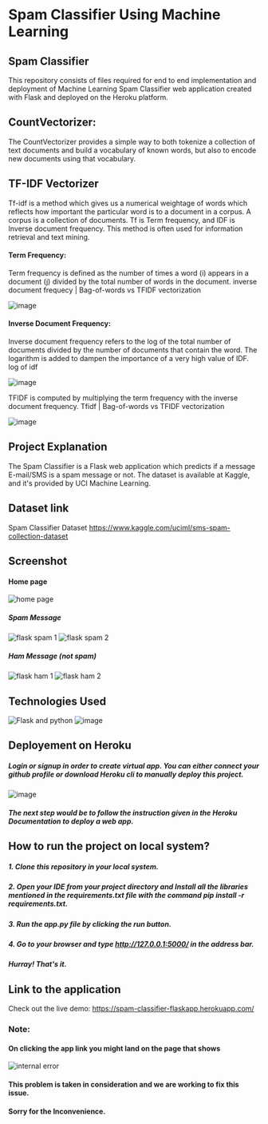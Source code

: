 # Spam Classifier Using Machine Learning
## Spam Classifier
This repository consists of files required for end to end implementation and deployment of Machine Learning Spam Classifier web application created with Flask and deployed on the Heroku platform.

## CountVectorizer:

The CountVectorizer provides a simple way to both tokenize a collection of text documents and build a vocabulary of known words, but also to encode new documents using that vocabulary.

## TF-IDF Vectorizer
Tf-idf is a method which gives us a numerical weightage of words which reflects how important the particular word is to a document in a corpus. A corpus is a collection of documents. Tf is Term frequency, and IDF is Inverse document frequency. This method is often used for information retrieval and text mining.

#### Term Frequency:

Term frequency is defined as the number of times a word (i) appears in a document (j) divided by the total number of words in the document.
inverse document frequecy | Bag-of-words vs TFIDF vectorization

![image](https://user-images.githubusercontent.com/93968656/141609082-c3dd68c0-5860-422d-a602-149d816cef66.png)


#### Inverse Document Frequency:

Inverse document frequency refers to the log of the total number of documents divided by the number of documents that contain the word. The logarithm is added to dampen the importance of a very high value of IDF.
log of idf

![image](https://user-images.githubusercontent.com/93968656/141609074-128b69bc-3e78-4b5c-b1e1-d57605c54350.png)


TFIDF is computed by multiplying the term frequency with the inverse document frequency.
Tfidf | Bag-of-words vs TFIDF vectorization

![image](https://user-images.githubusercontent.com/93968656/141609069-1054a80d-1c3b-4514-9bf5-f1c7a1165eb4.png)

## Project Explanation
The Spam Classifier is a Flask web application which predicts if a message E-mail/SMS is a spam message or not. The dataset is available at Kaggle, and it's provided by UCI Machine Learning.

## Dataset link
Spam Classifier Dataset https://www.kaggle.com/uciml/sms-spam-collection-dataset

## Screenshot
#### Home page 
![home page](https://user-images.githubusercontent.com/93968656/141608503-3f5ee35f-63cb-4532-9e41-b8a597feb8a3.png)


##### Spam Message
![flask spam 1](https://user-images.githubusercontent.com/93968656/141608440-b94777b6-0983-42ce-b6d5-0c3f360101a8.png)
![flask spam 2](https://user-images.githubusercontent.com/93968656/141608448-67327b3c-068b-43ed-a863-286e3158df19.png)

##### Ham Message (not spam)

![flask ham 1](https://user-images.githubusercontent.com/93968656/141608456-e7acc362-16b0-4096-b25a-3e69ee861646.png)
![flask ham 2](https://user-images.githubusercontent.com/93968656/141608464-81c27124-1ed5-450b-91a2-3303f2807c63.png)

## Technologies Used

![Flask and python](https://user-images.githubusercontent.com/93968656/141474681-ea61de53-c27e-4818-b0a8-379371f84da0.png)
![image](https://user-images.githubusercontent.com/93968656/141649883-b4a3b95a-1687-4eec-a94b-3350a2fc501b.png)



## Deployement on Heroku

##### Login or signup in order to create virtual app. You can either connect your github profile or download Heroku cli to manually deploy this project.
![image](https://user-images.githubusercontent.com/93968656/141474123-3dc0d678-af4b-4527-92af-17d05a5d0481.png)

##### The next step would be to follow the instruction given in the Heroku Documentation to deploy a web app.

## How to run the project on local system?
##### 1. Clone this repository in your local system.
##### 2. Open your IDE from your project directory and Install all the libraries mentioned in the requirements.txt file with the command pip install -r requirements.txt.
##### 3. Run the app.py file by clicking the run button.
##### 4. Go to your browser and type http://127.0.0.1:5000/ in the address bar.
##### Hurray! That's it.


## Link to the application
Check out the live demo: https://spam-classifier-flaskapp.herokuapp.com/

### Note:
#### On clicking the app link you might land on the page that shows
![internal error](https://user-images.githubusercontent.com/93968656/141607689-dcb16a81-b01f-4174-b9ce-27c9b0842521.png)

#### This problem is taken in consideration and we are working to fix this issue.
#### Sorry for the Inconvenience.

